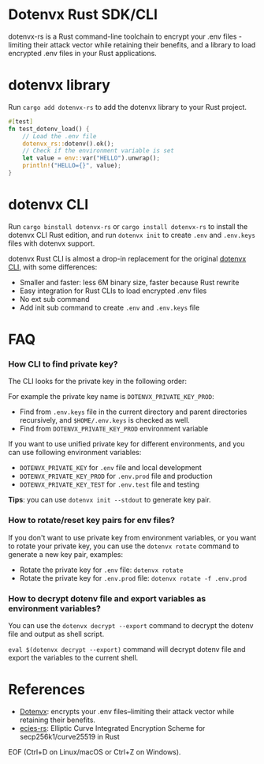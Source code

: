 Dotenvx Rust SDK/CLI
======================

dotenvx-rs is a Rust command-line toolchain to encrypt your .env files - limiting their attack vector while retaining
their benefits, and a library to load encrypted .env files in your Rust applications.

# dotenvx library

Run `cargo add dotenvx-rs` to add the dotenvx library to your Rust project.

```rust
#[test]
fn test_dotenv_load() {
    // Load the .env file
    dotenvx_rs::dotenv().ok();
    // Check if the environment variable is set
    let value = env::var("HELLO").unwrap();
    println!("HELLO={}", value);
}
```

# dotenvx CLI

Run `cargo binstall dotenvx-rs` or `cargo install dotenvx-rs` to install the dotenvx CLI Rust edition,
and run `dotenvx init` to create `.env` and `.env.keys` files with dotenvx support.

dotenvx Rust CLI is almost a drop-in replacement for the original [dotenvx CLI](https://dotenvx.com/),
with some differences:

- Smaller and faster: less 6M binary size, faster because Rust rewrite
- Easy integration for Rust CLIs to load encrypted .env files
- No ext sub command
- Add init sub command to create `.env` and `.env.keys` file

# FAQ

### How CLI to find private key?

The CLI looks for the private key in the following order:

For example the private key name is `DOTENVX_PRIVATE_KEY_PROD`:

- Find from `.env.keys` file in the current directory and parent directories recursively, and `$HOME/.env.keys` is
  checked as well.
- Find from `DOTENVX_PRIVATE_KEY_PROD` environment variable

If you want to use unified private key for different environments, and you can use following environment variables:

- `DOTENVX_PRIVATE_KEY` for `.env` file and local development
- `DOTENVX_PRIVATE_KEY_PROD` for `.env.prod` file and production
- `DOTENVX_PRIVATE_KEY_TEST` for `.env.test` file and testing

**Tips**: you can use `dotenvx init --stdout` to generate key pair.

### How to rotate/reset key pairs for env files?

If you don't want to use private key from environment variables, or you want to rotate your private key,
you can use the `dotenvx rotate` command to generate a new key pair, examples:

- Rotate the private key for `.env` file: `dotenvx rotate`
- Rotate the private key for `.env.prod` file: `dotenvx rotate -f .env.prod`

### How to decrypt dotenv file and export variables as environment variables?

You can use the `dotenvx decrypt --export` command to decrypt the dotenv file and output as shell script.

`eval $(dotenvx decrypt --export)` command will decrypt dotenv file and export the variables to the current shell.

# References

* [Dotenvx](https://dotenvx.com/): encrypts your .env files–limiting their attack vector while retaining their benefits.
* [ecies-rs](https://github.com/ecies/rs): Elliptic Curve Integrated Encryption Scheme for secp256k1/curve25519 in Rust

EOF (Ctrl+D on Linux/macOS or Ctrl+Z on Windows).
